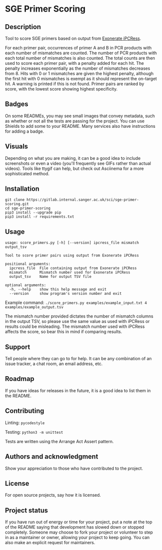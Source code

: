 # SGE Primer Scoring

## Description
Tool to score SGE primers based on output from [Exonerate iPCRess](https://www.ebi.ac.uk/about/vertebrate-genomics/software/ipcress-manual).

For each primer pair, occurrences of primer A and B in PCR products with each number of mismatches are counted. The number of PCR products with each total number of mismatches is also counted. The total counts are then used to score each primer pair, with a penalty added for each hit. The penalty increases exponentially as the number of mismatches decreases from 8. Hits with 0 or 1 mismatches are given the highest penalty, although the first hit with 0 mismatches is exempt as it should represent the on-target hit. A warning is printed if this is not found. Primer pairs are ranked by score, with the lowest score showing highest specificity.

## Badges
On some READMEs, you may see small images that convey metadata, such as whether or not all the tests are passing for the project. You can use Shields to add some to your README. Many services also have instructions for adding a badge.

## Visuals
Depending on what you are making, it can be a good idea to include screenshots or even a video (you'll frequently see GIFs rather than actual videos). Tools like ttygif can help, but check out Asciinema for a more sophisticated method.

## Installation
```
git clone https://gitlab.internal.sanger.ac.uk/sci/sge-primer-scoring.git
cd sge-primer-scoring
pip3 install --upgrade pip
pip3 install -r requirements.txt
```

## Usage
```
usage: score_primers.py [-h] [--version] ipcress_file mismatch output_tsv

Tool to score primer pairs using output from Exonerate iPCRess

positional arguments:
  ipcress_file  File containing output from Exonerate iPCRess
  mismatch      Mismatch number used for Exonerate iPCRess
  output_tsv    Name for output TSV file

optional arguments:
  -h, --help    show this help message and exit
  --version     show program's version number and exit
```

Example command: ```./score_primers.py examples/example_input.txt 4 examples/example_output.tsv```

The mismatch number provided dictates the number of mismatch columns in the output TSV, so please use the same value as used with iPCRess or results could be misleading. The mismatch number used with iPCRess affects the score, so bear this in mind if comparing results.

## Support
Tell people where they can go to for help. It can be any combination of an issue tracker, a chat room, an email address, etc.

## Roadmap
If you have ideas for releases in the future, it is a good idea to list them in the README.

## Contributing
Linting:
`pycodestyle`

Testing:
`python3 -m unittest`

Tests are written using the Arrange Act Assert pattern.

## Authors and acknowledgment
Show your appreciation to those who have contributed to the project.

## License
For open source projects, say how it is licensed.

## Project status
If you have run out of energy or time for your project, put a note at the top of the README saying that development has slowed down or stopped completely. Someone may choose to fork your project or volunteer to step in as a maintainer or owner, allowing your project to keep going. You can also make an explicit request for maintainers.
